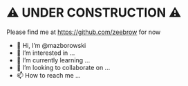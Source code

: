 # ⚠️ UNDER CONSTRUCTION ⚠️
Please find me at <https://github.com/zeebrow> for now

- 👋 Hi, I’m @mazborowski
- 👀 I’m interested in ...
- 🌱 I’m currently learning ...
- 💞️ I’m looking to collaborate on ...
- 📫 How to reach me ...

<!---
mazborowski/mazborowski is a ✨ special ✨ repository because its `README.md` (this file) appears on your GitHub profile.
You can click the Preview link to take a look at your changes.
--->
